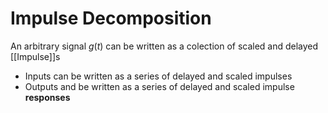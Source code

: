 # Impulse Decomposition
An arbitrary signal $g(t)$ can be written as a colection of scaled and delayed [[Impulse]]s

- Inputs can be written as a series of delayed and scaled impulses
- Outputs and be written as a series of delayed and scaled impulse **responses**